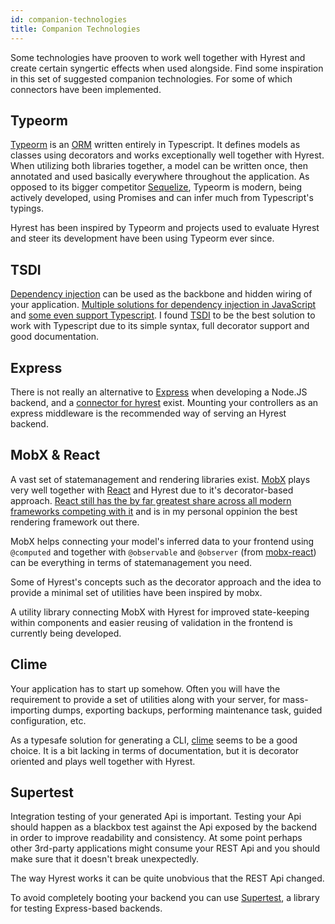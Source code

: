 ```yaml
---
id: companion-technologies
title: Companion Technologies
---
```


Some technologies have prooven to work well together with Hyrest and create certain syngertic effects when used alongside. Find some inspiration in this set of suggested companion technologies. For some of which connectors have been implemented.

## Typeorm

[Typeorm](http://typeorm.io/) is an [ORM](architectural-inspirations#use-an-orm) written entirely in Typescript. It defines models as classes using decorators and works exceptionally well together with Hyrest. When utilizing both libraries together, a model can be written once, then annotated and used basically everywhere throughout the application. As opposed to its bigger competitor [Sequelize](http://docs.sequelizejs.com/), Typeorm is modern, being actively developed, using Promises and can infer much from Typescript's typings.

Hyrest has been inspired by Typeorm and projects used to evaluate Hyrest and steer its development have been using Typeorm ever since.

## TSDI

[Dependency injection](architectural-inspirations#dependency-injection) can be used as the backbone and hidden wiring of your application. [Multiple solutions for dependency injection in JavaScript](https://www.npmjs.com/search?q=keywords:dependency%20injection) and [some even support Typescript](https://www.npmjs.com/search?q=keywords%3Adependency%20injection%20typescript). I found [TSDI](https://tsdi.js.org/) to be the best solution to work with Typescript due to its simple syntax, full decorator support and good documentation.

## Express

There is not really an alternative to [Express](https://expressjs.com/) when developing a Node.JS backend, and a [connector for hyrest](https://www.npmjs.com/hyrest-express) exist. Mounting your controllers as an express middleware is the recommended way of serving an Hyrest backend.

## MobX & React

A vast set of statemanagement and rendering libraries exist. [MobX](https://mobx.js.org/) plays very well together with [React](https://reactjs.org/) and Hyrest due to it's decorator-based approach. [React still has the by far greatest share across all modern frameworks competing with it](https://www.npmtrends.com/angular-vs-react-vs-vue) and is in my personal oppinion the best rendering framework out there.

MobX helps connecting your model's inferred data to your frontend using `@computed` and together with `@observable` and `@observer` (from [mobx-react](https://github.com/mobxjs/mobx-react)) can be everything in terms of statemanagement you need.

Some of Hyrest's concepts such as the decorator approach and the idea to provide a minimal set of utilities have been inspired by mobx.

A utility library connecting MobX with Hyrest for improved state-keeping within components and easier reusing of validation in the frontend is currently being developed.

## Clime

Your application has to start up somehow. Often you will have the requirement to provide a set of utilities along with your server, for mass-importing dumps, exporting backups, performing maintenance task, guided configuration, etc.

As a typesafe solution for generating a CLI, [clime](https://github.com/vilic/clime) seems to be a good choice. It is a bit lacking in terms of documentation, but it is decorator oriented and plays well together with Hyrest.

## Supertest

Integration testing of your generated Api is important. Testing your Api should happen as a blackbox test against the Api exposed by the backend in order to improve readability and consistency. At some point perhaps other 3rd-party applications might consume your REST Api and you should make sure that it doesn't break unexpectedly.

The way Hyrest works it can be quite unobvious that the REST Api changed.

To avoid completely booting your backend you can use [Supertest](https://github.com/visionmedia/supertest), a library for testing Express-based backends.
